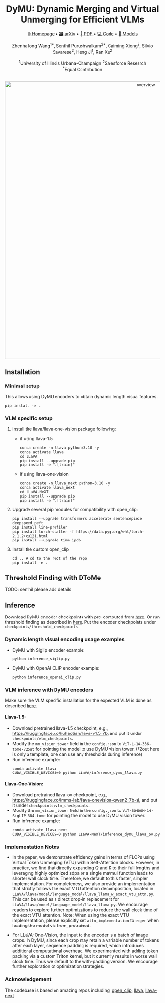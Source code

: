 <!-- <p align="center">
  <img src="static/images/logo.png" alt="logo" width="500">
</p> -->

<div align="center">
  <h1>DyMU: Dynamic Merging and Virtual Unmerging for Efficient VLMs</h1>
</div>

<p align="center">
<a href="">🌐 Homepage</a>
•
<a href="">🗃️ arXiv</a>
•
<a href="">📃 PDF </a>
•
<a href="">💻 Code</a>
•
<a href="https://huggingface.co/mikewang/DyMU/tree/main" >🤗 Models</a>


<div align="center">
Zhenhailong Wang<sup>1*</sup>, Senthil Purushwalkam<sup>2*</sup>, Caiming Xiong<sup>2</sup>, 
Silvio Savarese<sup>2</sup>, Heng Ji<sup>1</sup>, Ran Xu<sup>2</sup>
</div>
<br>
<div align="center">
<sup>1</sup>University of Illinois Urbana-Champaign   <sup>2</sup>Salesforce Research
</div>
<div align="center">
<sup>*</sup>Equal Contribution
</div>
<br>

<p align="center">
  <img src="static/images/teaser_long.png" alt="overview" width="900">
</p>


## Installation

### Minimal setup
This allows using DyMU encoders to obtain dynamic length visual features.
```
pip install -e .
```

### VLM specific setup

1. install the llava/llava-one-vision package following:
    - if using llava-1.5
      ```
      conda create -n llava python=3.10 -y
      conda activate llava
      cd LLaVA
      pip install --upgrade pip
      pip install -e ".[train]"
      ```
    - if using llava-one-vision
      ```
      conda create -n llava_next python=3.10 -y
      conda activate llava_next
      cd LLaVA-NeXT
      pip install --upgrade pip
      pip install -e ".[train]"
      ```
2. Upgrade several pip modules for compatibility with open_clip:
    ```
    pip install --upgrade transformers accelerate sentencepiece deepspeed peft
    pip install line-profiler
    pip install torch-scatter -f https://data.pyg.org/whl/torch-2.1.2+cu121.html
    pip install --upgrade timm ipdb
    ```

3. Install the custom open_clip
    ```
    cd .. # cd to the root of the repo
    pip install -e .
    ```

  
## Threshold Finding with DToMe
TODO: senthil please add details


## Inference

Download DyMU encoder checkpoints with pre-computed from [here](https://huggingface.co/mikewang/DyMU/tree/main).
Or run threshold finding as described in [here](#threshold-finding-with-dtome).
Put the encoder checkpoints under `checkpoints/threshold_checkpoints`

### Dynamic length visual encoding usage examples
- DyMU with Siglip encoder example:
  ```
  python inference_siglip.py
  ```

- DyMU with OpenAI CLIP encoder example:
  ```
  python inference_openai_clip.py
  ```

### VLM inference with DyMU encoders

Make sure the VLM specific installation for the expected VLM is done as described [here](#vlm-specific-setup).

#### Llava-1.5:
  - Download pretrained llava-1.5 checkpoint, e.g., https://huggingface.co/liuhaotian/llava-v1.5-7b, and put it under `checkpoints/vlm_checkpoints`.
  - Modify the `mm_vision_tower` field in the `config.json` to  `ViT-L-14-336-tome-72out` for pointing the model to use DyMU vision tower. (72out here is only a template, one can use any thresholds during inference)
  - Run inference example:
    ```
    conda activate llava
    CUDA_VISIBLE_DEVICES=0 python LLaVA/inference_dymu_llava.py
    ```

#### Llava-One-Vision:
  - Download pretrained llava-ov checkpoint, e.g., https://huggingface.co/lmms-lab/llava-onevision-qwen2-7b-si, and put it under `checkpoints/vlm_checkpoints`.
  - Modify the `mm_vision_tower` field in the `config.json` to  `ViT-SO400M-14-SigLIP-384-tome` for pointing the model to use DyMU vision tower.
  - Run inference example:
    ```
    conda activate llava_next
    CUDA_VISIBLE_DEVICES=0 python LLaVA-NeXT/inference_dymu_llava_ov.py
    ```

### Implementation Notes

- In the paper, we demonstrate efficiency gains in terms of FLOPs using Virtual Token Unmerging (VTU) within Self-Attention blocks. However, in practice, we find that directly expanding Q and K to their full lengths and leveraging highly optimized sdpa or a single matmul function leads to shorter wall clock time. Therefore, we default to this faster, simpler implementation.
For completeness, we also provide an implementation that strictly follows the exact VTU attention decomposition, located in `LLaVA/llava/model/language_model/llava_llama_w_exact_vtu_attn.py`. This can be used as a direct drop-in replacement for `LLaVA/llava/model/language_model/llava_llama.py`. We encourage readers to explore further optimizations to reduce the wall clock time of the exact VTU attention.
Note: When using the exact VTU implementation, please explicitly set `attn_implementation` to `eager` when loading the model via from_pretrained.

- For LLaVA-One-Vision, the input to the encoder is a batch of image crops. In DyMU, since each crop may retain a variable number of tokens after each layer, sequence padding is required, which introduces additional computational overhead. We experimented with adding token packing via a custom Triton kernel, but it currently results in worse wall clock time. Thus we default to the with-padding version. We encourage further exploration of optimization strategies.

### Acknowledgement
The codebase is based on amazing repos including: [open_clip](https://github.com/mlfoundations/open_clip.git), [llava](https://github.com/haotian-liu/LLaVA.git), [llava-next](https://github.com/LLaVA-VL/LLaVA-NeXT.git)